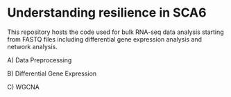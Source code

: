 # Understanding resilience in SCA6
This repository hosts the code used for bulk RNA-seq data analysis starting from FASTQ files including differential gene expression analysis and network analysis.

A) Data Preprocessing

B) Differential Gene Expression

C) WGCNA
